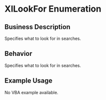 # XlLookFor Enumeration

## Business Description
Specifies what to look for in searches.

## Behavior
Specifies what to look for in searches.

## Example Usage
No VBA example available.